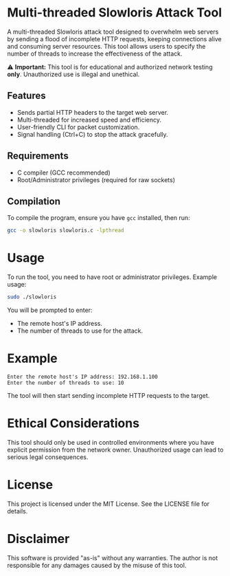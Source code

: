 # Multi-threaded Slowloris Attack Tool

A multi-threaded Slowloris attack tool designed to overwhelm web servers by sending a flood of incomplete HTTP requests, keeping connections alive and consuming server resources. This tool allows users to specify the number of threads to increase the effectiveness of the attack.

⚠️ **Important:** This tool is for educational and authorized network testing **only**. Unauthorized use is illegal and unethical.

## Features
- Sends partial HTTP headers to the target web server.
- Multi-threaded for increased speed and efficiency.
- User-friendly CLI for packet customization.
- Signal handling (Ctrl+C) to stop the attack gracefully.

## Requirements
- C compiler (GCC recommended)
- Root/Administrator privileges (required for raw sockets)

## Compilation

To compile the program, ensure you have `gcc` installed, then run:

```bash
gcc -o slowloris slowloris.c -lpthread
```

# Usage

To run the tool, you need to have root or administrator privileges. Example usage:

```bash
sudo ./slowloris
```

You will be prompted to enter:

   - The remote host's IP address.
   - The number of threads to use for the attack.

# Example

```
Enter the remote host's IP address: 192.168.1.100
Enter the number of threads to use: 10
```

The tool will then start sending incomplete HTTP requests to the target.

# Ethical Considerations

This tool should only be used in controlled environments where you have explicit permission from the network owner. Unauthorized usage can lead to serious legal consequences.

# License

This project is licensed under the MIT License. See the LICENSE file for details.

# Disclaimer

This software is provided "as-is" without any warranties. The author is not responsible for any damages caused by the misuse of this tool.
